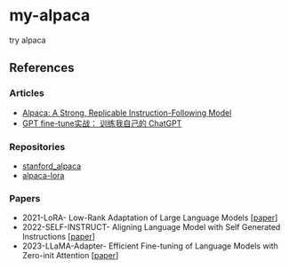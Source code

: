 # my-alpaca
try alpaca


## References

### Articles
- [Alpaca: A Strong, Replicable Instruction-Following Model](https://crfm.stanford.edu/2023/03/13/alpaca.html)
- [GPT fine-tune实战： 训练我自己的 ChatGPT](https://zhuanlan.zhihu.com/p/616504594?utm_source=wechat_session&utm_medium=social&utm_oi=556103293550534656)

### Repositories
- [stanford_alpaca](https://github.com/tatsu-lab/stanford_alpaca#fine-tuning)
- [alpaca-lora](https://github.com/tloen/alpaca-lora)

### Papers
- 2021-LoRA- Low-Rank Adaptation of Large Language Models [[paper](./papers/2021-LoRA-%20Low-Rank%20Adaptation%20of%20Large%20Language%20Models.pdf)]
- 2022-SELF-INSTRUCT- Aligning Language Model with Self Generated Instructions [[paper](./papers/2022-SELF-INSTRUCT-%20Aligning%20Language%20Model%20with%20Self%20Generated%20Instructions.pdf)]
- 2023-LLaMA-Adapter- Efficient Fine-tuning of Language Models with Zero-init Attention [[paper](./papers/2023-LLaMA-Adapter-%20Efficient%20Fine-tuning%20of%20Language%20Models%20with%20Zero-init%20Attention.pdf)]